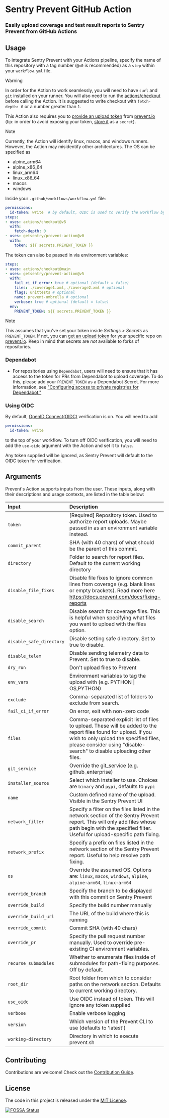 # Sentry Prevent GitHub Action

<!-- TODO: add these back later -->
<!-- [![GitHub Marketplace](https://img.shields.io/badge/Marketplace-v5-undefined.svg?logo=github&logoColor=white&style=flat)](https://github.com/marketplace/actions/prevent)
[![FOSSA Status](https://app.fossa.com/api/projects/git%2Bgithub.com%2Fprevent%2Fprevent-action.svg?type=shield)](https://app.fossa.com/projects/git%2Bgithub.com%2Fprevent%2Fprevent-action?ref=badge_shield)
[![Workflow for Prevent Action](https://github.com/prevent/prevent-action/actions/workflows/main.yml/badge.svg)](https://github.com/prevent/prevent-action/actions/workflows/main.yml) -->

### Easily upload coverage and test result reports to Sentry Prevent from GitHub Actions

## Usage

To integrate Sentry Prevent with your Actions pipeline, specify the name of this repository with a tag number (`@v0` is recommended) as a `step` within your `workflow.yml` file.

> [!WARNING]
> In order for the Action to work seamlessly, you will need to have `curl` and `git` installed on your runner. You will also need to run the [actions/checkout](https://github.com/actions/checkout) before calling the Action.
> It is suggested to write checkout with `fetch-depth: 0` or a number greater than `1`.

This Action also requires you to [provide an upload token](https://docs.prevent.io/docs/frequently-asked-questions#section-where-is-the-repository-upload-token-found-) from [prevent.io](https://www.prevent.io) (tip: in order to avoid exposing your token, [store it](https://docs.prevent.com/docs/adding-the-prevent-token#github-actions) as a `secret`).

> [!NOTE]
> Currently, the Action will identify linux, macos, and windows runners. However, the Action may misidentify other architectures. The OS can be specified as
> - alpine_arm64
> - alpine_x86_64
> - linux_arm64
> - linux_x86_64
> - macos
> - windows

Inside your `.github/workflows/workflow.yml` file:

```yaml
permissions:
  id-token: write  # by default, OIDC is used to verify the workflow by the Prevent Action
steps:
- uses: actions/checkout@v5
  with:
    fetch-depth: 0
- uses: getsentry/prevent-action@v0
  with:
    token: ${{ secrets.PREVENT_TOKEN }}
```

The token can also be passed in via environment variables:

```yaml
steps:
- uses: actions/checkout@main
- uses: getsentry/prevent-action@v5
  with:
    fail_ci_if_error: true # optional (default = false)
    files: ./coverage1.xml,./coverage2.xml # optional
    flags: unittests # optional
    name: prevent-umbrella # optional
    verbose: true # optional (default = false)
  env:
    PREVENT_TOKEN: ${{ secrets.PREVENT_TOKEN }}
```
> [!NOTE]
> This assumes that you've set your token inside *Settings > Secrets* as `PREVENT_TOKEN`. If not, you can [get an upload token](https://docs.prevent.io/docs/frequently-asked-questions#section-where-is-the-repository-upload-token-found-) for your specific repo on [prevent.io](https://www.prevent.io). Keep in mind that secrets are *not* available to forks of repositories.

### Dependabot
- For repositories using `Dependabot`, users will need to ensure that it has access to the token for PRs from Dependabot to upload coverage. To do this, please add your `PREVENT_TOKEN` as a Dependabot Secret. For more information, see ["Configuring access to private registries for Dependabot."](https://docs.github.com/en/code-security/dependabot/working-with-dependabot/configuring-access-to-private-registries-for-dependabot#storing-credentials-for-dependabot-to-use)

### Using OIDC
By default, [OpenID Connect(OIDC)](https://docs.github.com/en/actions/deployment/security-hardening-your-deployments/about-security-hardening-with-openid-connect) verification is on. You will need to add

```yaml
permissions:
  id-token: write
```
to the top of your workflow. To turn off OIDC verification, you will need to add the `use-oidc` argument with the Action and set it to `false`.

Any token supplied will be ignored, as Sentry Prevent will default to the OIDC token for verification.

## Arguments

Prevent's Action supports inputs from the user. These inputs, along with their descriptions and usage contexts, are listed in the table below:

| Input  | Description |
| :---       |     :---     |
| `token` | [Required] Repository token. Used to authorize report uploads. Maybe passed in as an environment variable instead. |
| `commit_parent` | SHA (with 40 chars) of what should be the parent of this commit. |
| `directory` | Folder to search for report files. Default to the current working directory |
| `disable_file_fixes` | Disable file fixes to ignore common lines from coverage (e.g. blank lines or empty brackets). Read more here https://docs.prevent.com/docs/fixing-reports |
| `disable_search` | Disable search for coverage files. This is helpful when specifying what files you want to upload with the files option. |
| `disable_safe_directory` | Disable setting safe directory. Set to true to disable. |
| `disable_telem` | Disable sending telemetry data to Prevent. Set to true to disable. |
| `dry_run` | Don't upload files to Prevent |
| `env_vars` | Environment variables to tag the upload with (e.g. PYTHON \| OS,PYTHON) |
| `exclude` | Comma-separated list of folders to exclude from search. |
| `fail_ci_if_error` | On error, exit with non-zero code |
| `files` | Comma-separated explicit list of files to upload. These will be added to the report files found for upload. If you wish to only upload the specified files, please consider using "disable-search" to disable uploading other files. |
| `git_service` | Override the git_service (e.g. github_enterprise) |
| `installer_source` | Select which installer to use. Choices are `binary` and `pypi`, defaults to `pypi` |
| `name` | Custom defined name of the upload. Visible in the Sentry Prevent UI |
| `network_filter` | Specify a filter on the files listed in the network section of the Sentry Prevent report. This will only add files whose path begin with the specified filter. Useful for upload-specific path fixing. |
| `network_prefix` | Specify a prefix on files listed in the network section of the Sentry Prevent report. Useful to help resolve path fixing. |
| `os` | Override the assumed OS. Options are: `linux`, `macos`, `windows`, `alpine`, `alpine-arm64`, `linux-arm64` |
| `override_branch` | Specify the branch to be displayed with this commit on Sentry Prevent |
| `override_build` | Specify the build number manually |
| `override_build_url` | The URL of the build where this is running |
| `override_commit` | Commit SHA (with 40 chars) |
| `override_pr` | Specify the pull request number manually. Used to override pre-existing CI environment variables. |
| `recurse_submodules` | Whether to enumerate files inside of submodules for path-fixing purposes. Off by default. |
| `root_dir` | Root folder from which to consider paths on the network section. Defaults to current working directory. |
| `use_oidc` | Use OIDC instead of token. This will ignore any token supplied |
| `verbose` | Enable verbose logging |
| `version` | Which version of the Prevent CLI to use (defaults to 'latest') |
| `working-directory` | Directory in which to execute prevent.sh |

## Contributing

Contributions are welcome! Check out the [Contribution Guide](CONTRIBUTING.md).

## License

The code in this project is released under the [MIT License](LICENSE).

[![FOSSA Status](https://app.fossa.com/api/projects/git%2Bgithub.com%2Fgetsentry%2Fprevent-action.svg?type=large)](https://app.fossa.com/projects/git%2Bgithub.com%2Fgetsentry%2Fprevent-action?ref=badge_large)

